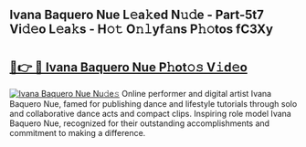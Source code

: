 ## Ivana Baquero Nue L𝚎a𝚔ed N𝚞𝚍e - Part-5t7 Vi𝚍𝚎o L𝚎a𝚔s - H𝚘𝚝 O𝚗𝚕yf𝚊ns P𝚑𝚘tos fC3Xy

# <h2><a href="http://kfafjj.oniu.top/?m=Ivana+Baquero+Nue">🔗👉 🔴 Ivana Baquero Nue P𝚑ot𝚘𝚜 V𝚒d𝚎o</a></h2>

[![Ivana Baquero Nue Nu𝚍e𝚜](https://i.imgur.com/0qMVB7G.gif)](http://kfafjj.oniu.top/?m=Ivana+Baquero+Nue)
Online performer and digital artist Ivana Baquero Nue, famed for publishing dance and lifestyle tutorials through solo and collaborative dance acts and compact clips. Inspiring role model Ivana Baquero Nue, recognized for their outstanding accomplishments and commitment to making a difference.  
